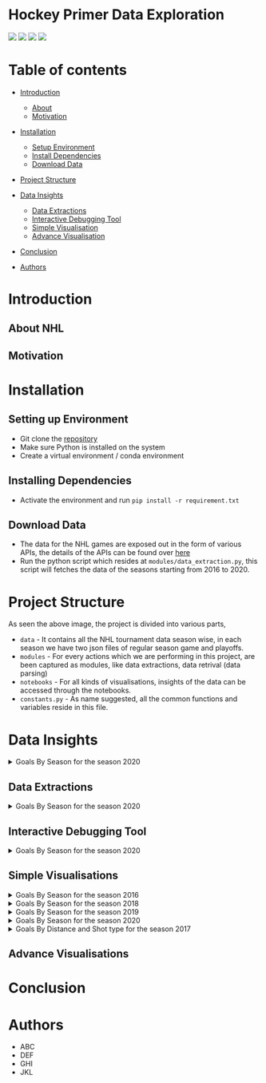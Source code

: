 # Hockey Primer Data Exploration

![](https://img.shields.io/badge/Python-14354C?style=for-the-badge&logo=python&logoColor=white)
![](https://img.shields.io/badge/Made%20with-Jupyter-orange?style=for-the-badge&logo=Jupyter)
![](https://img.shields.io/badge/Markdown-000000?style=for-the-badge&logo=markdown&logoColor=white)
![](https://img.shields.io/badge/Version-1.0.0-green)


Table of contents
=================

<!--ts-->
   * [Introduction](#introduction)
     * [About](#about)
     * [Motivation](#motivation)
   * [Installation](#installation)
      * [Setup Environment](#setup-environment)
      * [Install Dependencies](#install-dependencies)
      * [Download Data](#download-data)
   * [Project Structure](#project-structure)

   * [Data Insights](#dependency)
     * [Data Extractions](#docker)
     * [Interactive Debugging Tool](#docker)
     * [Simple Visualisation](#local)
     * [Advance Visualisation](#public)

   * [Conclusion](#conclusion)
   * [Authors](#authors)
<!--te-->

# Introduction

## About NHL

## Motivation

# Installation

## Setting up Environment
- Git clone the [repository](git@github.com:amandalmia14/hockey-primer-1.git)
- Make sure Python is installed on the system
- Create a virtual environment / conda environment

## Installing Dependencies
- Activate the environment and run `pip install -r requirement.txt`

## Download Data
- The data for the NHL games are exposed out in the form of various APIs, the details of the APIs can be found over 
[here](https://gitlab.com/dword4/nhlapi)
- Run the python script which resides at `modules/data_extraction.py`, this script will fetches the data of the seasons
starting from 2016 to 2020. 


# Project Structure

As seen the above image, the project is divided into various parts, 
- `data` - It contains all the NHL tournament data season wise, in each season we have two json files of regular season 
game and playoffs. 
- `modules` - For every actions which we are performing in this project, are been captured as modules, like data 
extractions, data retrival (data parsing)
- `notebooks` - For all kinds of visualisations, insights of the data can be accessed through the notebooks. 
- `constants.py` - As name suggested, all the common functions and variables reside in this file.

# Data Insights

<details>
<summary>Goals By Season for the season 2020</summary>
     <h4>Insights</h4>
     To be add here. 
     <img src="figures/df.png">
</details>

## Data Extractions

<details>
<summary>Goals By Season for the season 2020</summary>
     <h4>Insights</h4>
     To be add here. 
     <img src="figures/df.png">
</details>


## Interactive Debugging Tool

<details>
<summary>Goals By Season for the season 2020</summary>
     <h4>Insights</h4>
     To be add here. 
     <img src="figures/idt.png"/>
</details>


## Simple Visualisations

<details>
<summary>Goals By Season for the season 2016</summary>
     <h4>Insights</h4>
     To be add here.   
     <img src="figures/figure_1_goals_by_shot_type_2016.png"/>
</details>

<details>
<summary>Goals By Season for the season 2018</summary>
     <h4>Insights</h4>
     To be add here. 
     <img src="figures/figure_2_goal_by_distance2018.png"/>
</details>

<details>
<summary>Goals By Season for the season 2019</summary>
     <h4>Insights</h4>
     To be add here. 
     <img src="figures/figure_2_goal_by_distance2019.png"/>
</details>

<details>
<summary>Goals By Season for the season 2020</summary>
     <h4>Insights</h4>
     To be add here. 
     <img src="figures/figure_2_goal_by_distance2020.png"/>
</details>

<details>
<summary>Goals By Distance and Shot type for the season 2017</summary>
     <h4>Insights</h4>
     To be add here. 
     <img src="figures/figure_3_goals_by_distance_and_shot_type2017.png"/>
</details>

## Advance Visualisations 

# Conclusion

# Authors
- ABC 
- DEF
- GHI
- JKL



